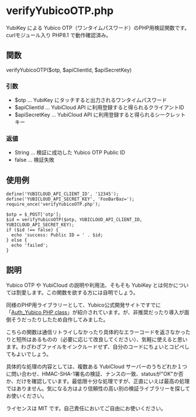 # verifyYubicoOTP.php

YubiKey による Yubico OTP（ワンタイムパスワード）のPHP用検証関数です。  
curlモジュール入り PHP8.1 で動作確認済み。

## 関数

verifyYubicoOTP($otp, $apiClientId, $apiSecretKey)

### 引数
+ $otp … YubiKey にタッチすると出力されるワンタイムパスワード
+ $apiClientId … YubiCloud API に利用登録すると得られるクライアントID
+ $apiSecretKey … YubiCloud API に利用登録すると得られるシークレットキー

### 返値

+ String … 検証に成功した Yubico OTP Public ID
+ false … 検証失敗

## 使用例

    define('YUBICLOUD_API_CLIENT_ID', '12345');
    define('YUBICLOUD_API_SECRET_KEY', 'FooBarBaz=');
    require_once('verifyYubicoOTP.php');
    
    $otp = $_POST['otp'];
    $id = verifyYubicoOTP($otp, YUBICLOUD_API_CLIENT_ID, YUBICLOUD_API_SECRET_KEY);
    if ($id !== false) {
      echo 'success: Public ID = ' . $id;
    } else {
      echo 'failed';
    }

## 説明

Yubico OTP や YubiCloud の説明や利用法、そもそも YubiKey とは何かについては割愛します。この関数を欲する方には自明でしょう。

同様のPHP用ライブラリーとして、Yubico公式開発サイトですでに「[Auth_Yubico PHP class](https://developers.yubico.com/php-yubico/)」が紹介されています。が、非推奨だったり導入が面倒そうだったりしたため自作してみました。

こちらの関数は通信リトライしなかったり具体的なエラーコードを返さなかったりと短所はあるものの（必要に応じて改良してください）、気軽に使えると思います。わざわざファイルをインクルードせず、自分のコードにちょいとコピペしてもよいでしょう。

具体的な処理の内容としては、複数ある YubiCloud サーバーのうちどれか１つに問い合わせ、HMAC-SHA-1署名の検証、ナンスの一致、statusが"OK"か否か、だけを確認しています。最低限十分な処理ですが、正直にいえば最高の処理ではありません。気になる方はより信頼性の高い別の検証ライブラリーを探してお使いください。

ライセンスは MIT です。自己責任においてご自由にお使いください。

